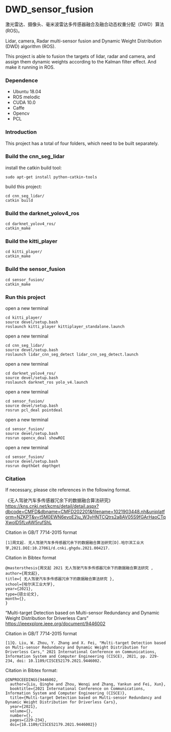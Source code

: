 # DWD_sensor_fusion
激光雷达、摄像头、毫米波雷达多传感器融合及融合动态权重分配（DWD）算法(ROS)。

Lidar, camera, Radar multi-sensor fusion and Dynamic Weight Distribution (DWD) algorithm (ROS).

This project is able to fusion the targets of lidar, radar and camera, and assign them dynamic weights according to the Kalman filter effect. And make it running in ROS.


### Dependence
* Ubuntu 18.04
* ROS melodic
* CUDA 10.0
* Caffe
* Opencv
* PCL

### Introduction
This project has a total of four folders, which need to be built separately.

### Build the cnn_seg_lidar
install the catkin build tool:

```
sudo apt-get install python-catkin-tools
```

build this project:

```
cd cnn_seg_lidar/
catkin build
```

### Build the darknet_yolov4_ros

```
cd darknet_yolov4_ros/
catkin_make
```

### Build the kitti_player

```
cd kitti_player/
catkin_make
```

### Build the sensor_fusion

```
cd sensor_fusion/
catkin_make
```

### Run this project
open a new terminal

```
cd kitti_player/
source devel/setup.bash
roslaunch kitti_player kittiplayer_standalone.launch
```

open a new terminal

```
cd cnn_seg_lidar/
source devel/setup.bash
roslaunch lidar_cnn_seg_detect lidar_cnn_seg_detect.launch 
```

open a new terminal

```
cd darknet_yolov4_ros/
source devel/setup.bash
roslaunch darknet_ros yolo_v4.launch
```

open a new terminal

```
cd sensor_fusion/
source devel/setup.bash
rosrun pcl_deal pointdeal
```

open a new terminal

```
cd sensor_fusion/
source devel/setup.bash
rosrun opencv_deal showROI 
```

open a new terminal

```
cd sensor_fusion/
source devel/setup.bash
rosrun depthGet depthget
```

### Citation

If necessary, please cite references in the following format.

《无人驾驶汽车多传感器冗余下的数据融合算法研究》https://kns.cnki.net/kcms/detail/detail.aspx?dbcode=CMFD&dbname=CMFD202201&filename=1021903448.nh&uniplatform=NZKPT&v=t5M0EWN6evoE2ju_W3yHNTCQtrs2a8AV05S9fGArHaoCTqXwolD5fLvAW5rufShL

Citation in GB/T 7714-2015 format

```
[1]周文起. 无人驾驶汽车多传感器冗余下的数据融合算法研究[D].哈尔滨工业大学,2021.DOI:10.27061/d.cnki.ghgdu.2021.004217.
```

Citation in Bibtex format

```
@mastersthesis{周文起 2021 无人驾驶汽车多传感器冗余下的数据融合算法研究 ,
author={周文起},
title={ 无人驾驶汽车多传感器冗余下的数据融合算法研究 },
school={哈尔滨工业大学},
year={2021},
type={硕士论文},
month={},
}
```

“Multi-target Detection based on Multi-sensor Redundancy and Dynamic Weight Distribution for Driverless Cars” https://ieeexplore.ieee.org/document/9446002

Citation in GB/T 7714-2015 format

```
[1]Q. Liu, W. Zhou, Y. Zhang and X. Fei, "Multi-target Detection based on Multi-sensor Redundancy and Dynamic Weight Distribution for Driverless Cars," 2021 International Conference on Communications, Information System and Computer Engineering (CISCE), 2021, pp. 229-234, doi: 10.1109/CISCE52179.2021.9446002.
```

Citation in Bibtex format:

```
@INPROCEEDINGS{9446002,
  author={Liu, Qinghe and Zhou, Wenqi and Zhang, Yankun and Fei, Xun},
  booktitle={2021 International Conference on Communications, Information System and Computer Engineering (CISCE)}, 
  title={Multi-target Detection based on Multi-sensor Redundancy and Dynamic Weight Distribution for Driverless Cars}, 
  year={2021},
  volume={},
  number={},
  pages={229-234},
  doi={10.1109/CISCE52179.2021.9446002}}
```

